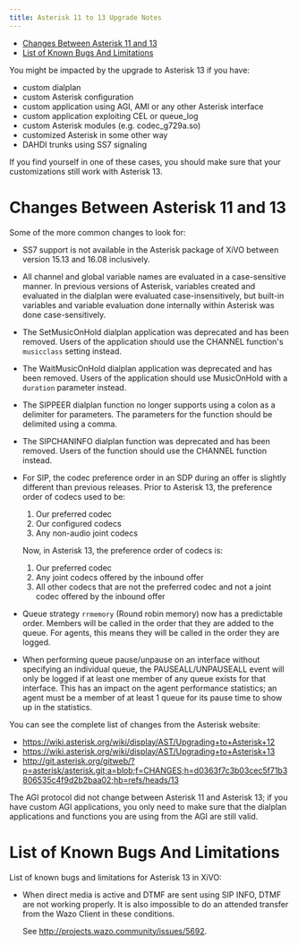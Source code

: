 ```yaml
---
title: Asterisk 11 to 13 Upgrade Notes
---
```


-   [Changes Between Asterisk 11 and
    13](#changes-between-asterisk-11-and-13)
-   [List of Known Bugs And
    Limitations](#list-of-known-bugs-and-limitations)

You might be impacted by the upgrade to Asterisk 13 if you have:

-   custom dialplan
-   custom Asterisk configuration
-   custom application using AGI, AMI or any other Asterisk interface
-   custom application exploiting CEL or queue\_log
-   custom Asterisk modules (e.g. codec\_g729a.so)
-   customized Asterisk in some other way
-   DAHDI trunks using SS7 signaling

If you find yourself in one of these cases, you should make sure that
your customizations still work with Asterisk 13.

Changes Between Asterisk 11 and 13
==================================

Some of the more common changes to look for:

-   SS7 support is not available in the Asterisk package of XiVO between
    version 15.13 and 16.08 inclusively.
-   All channel and global variable names are evaluated in a
    case-sensitive manner. In previous versions of Asterisk, variables
    created and evaluated in the dialplan were evaluated
    case-insensitively, but built-in variables and variable evaluation
    done internally within Asterisk was done case-sensitively.
-   The SetMusicOnHold dialplan application was deprecated and has been
    removed. Users of the application should use the CHANNEL function\'s
    `musicclass` setting instead.
-   The WaitMusicOnHold dialplan application was deprecated and has been
    removed. Users of the application should use MusicOnHold with a
    `duration` parameter instead.
-   The SIPPEER dialplan function no longer supports using a colon as a
    delimiter for parameters. The parameters for the function should be
    delimited using a comma.
-   The SIPCHANINFO dialplan function was deprecated and has been
    removed. Users of the function should use the CHANNEL function
    instead.
-   For SIP, the codec preference order in an SDP during an offer is
    slightly different than previous releases. Prior to Asterisk 13, the
    preference order of codecs used to be:

    1.  Our preferred codec
    2.  Our configured codecs
    3.  Any non-audio joint codecs

    Now, in Asterisk 13, the preference order of codecs is:

    1.  Our preferred codec
    2.  Any joint codecs offered by the inbound offer
    3.  All other codecs that are not the preferred codec and not a
        joint codec offered by the inbound offer

-   Queue strategy `rrmemory` (Round robin memory) now has a predictable
    order. Members will be called in the order that they are added to
    the queue. For agents, this means they will be called in the order
    they are logged.
-   When performing queue pause/unpause on an interface without
    specifying an individual queue, the PAUSEALL/UNPAUSEALL event will
    only be logged if at least one member of any queue exists for that
    interface. This has an impact on the agent performance statistics;
    an agent must be a member of at least 1 queue for its pause time to
    show up in the statistics.

You can see the complete list of changes from the Asterisk website:

-   <https://wiki.asterisk.org/wiki/display/AST/Upgrading+to+Asterisk+12>
-   <https://wiki.asterisk.org/wiki/display/AST/Upgrading+to+Asterisk+13>
-   <http://git.asterisk.org/gitweb/?p=asterisk/asterisk.git;a=blob;f=CHANGES;h=d0363f7c3b03cec5f71b3806535c4f9d2b2baa02;hb=refs/heads/13>

The AGI protocol did not change between Asterisk 11 and Asterisk 13; if
you have custom AGI applications, you only need to make sure that the
dialplan applications and functions you are using from the AGI are still
valid.

List of Known Bugs And Limitations
==================================

List of known bugs and limitations for Asterisk 13 in XiVO:

-   When direct media is active and DTMF are sent using SIP INFO, DTMF
    are not working properly. It is also impossible to do an attended
    transfer from the Wazo Client in these conditions.

    See <http://projects.wazo.community/issues/5692>.
